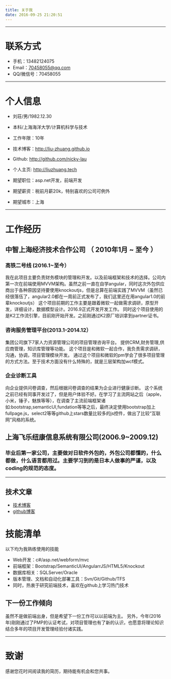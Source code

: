 ```yaml
---
title: 关于我
date: 2016-09-25 21:20:51
---
```

---


# 联系方式

- 手机：13482124075
- Email：70458055@qq.com
- QQ/微信号：70458055

---

# 个人信息

- 刘荘/男/1982.12.30 
- 本科/上海海洋大学/计算机科学与技术
- 工作年限：10年
- 技术博客：http://liu-zhuang.github.io  
- Github: http://github.com/nicky-lau 
- 个人主页: http://liuzhuang.tech 

- 期望职位：asp.net开发，前端开发
- 期望薪资：税前月薪20k，特别喜欢的公司可例外
- 期望城市：上海

---

# 工作经历


## 中智上海经济技术合作公司 （ 2010年1月 ~ 至今 ）

### 高铁二号线 (2016.1~至今）
我在此项目主要负责财务模块的管理和开发。以及前端框架和技术的选择。公司内第一次在前端使用MVVM架构。虽然之前一直在自学angular，同时这次外包供应商出于各种原因坚持要使用knockoutjs，但是总算在前端实践了MVVM（虽然已经很落伍了，angular2.0都在一周前正式发布了，我们这里还在用angular1.0的前辈knockoutjs）
这个项目前期的工作主要是跟着微软一起做需求调研，原型开发，详细设计，数据模型设计。2016.9正式开发开发工作。
同时这个项目使用的是K2工作流引擎，目前刚开始开发。之前刚通过K2原厂培训拿到partner证书。


### 咨询服务管理平台(2013.1-2014.12） 
集团公司旗下7家人力资源管理公司的项目管理咨询平台。 
提供CRM,财务管理,供应商管理，知识库管理等功能。
这个项目是和微软一起合作，我负责需求调研，沟通，协调，项目管理模块开发。
通过这个项目和微软的pm学会了很多项目管理的方式方法。至于技术方面没有什么特殊的，就是三层架构加wcf模式。


### 企业诊断工具
向企业提供问卷调查，然后根据问卷调查的结果为企业进行健康诊断。
这个系统之前已经有同事开发过了，但是用户体验不好。在学习了主流网站之后（apple，小米，锤子，魅族等等），在调查了主流前端框架诸如:bootstrap,semanticUI,fundation等等之后，最终决定使用bootstrap加上fullpage.js，select2等等github上stars数量比较多的js控件，做出了比较“互联网”风格的系统。


## 上海飞乐纽康信息系统有限公司(2006.9~2009.12)

### 毕业后第一家公司，主要做对日软件外包的，外包公司都懂的，什么都做，什么语言都用过。主要学习到的是日本人做事的严谨，以及coding的规范的态度。

---



## 技术文章

- [技术博客](http://liuzhuang.leanote.com)
- [github博客](http://liu-zhuang.github.io) 


# 技能清单


以下均为我熟练使用的技能

- Web开发：c#/asp.net/webform/mvc
- 前端框架：Bootstrap/SemanticUI/AngularrJS/HTML5/Knockout
- 数据库相关：SQLServer/Oracle
- 版本管理、文档和自动化部署工具：Svn/Git/Github/TFS
- 同时，热衷于研究前端技术，喜欢在github上学习热门技术

## 下一份工作倾向
虽然不是做前端出身，但是希望下一份工作可以以前端为主。
另外，今年(2016年)刚刚通过了PMP的认证考试，对项目管理也有了新的认识，也愿意将理论知识结合多年的项目开发管理经验付诸实践。

---

# 致谢
感谢您花时间阅读我的简历，期待能有机会和您共事。

